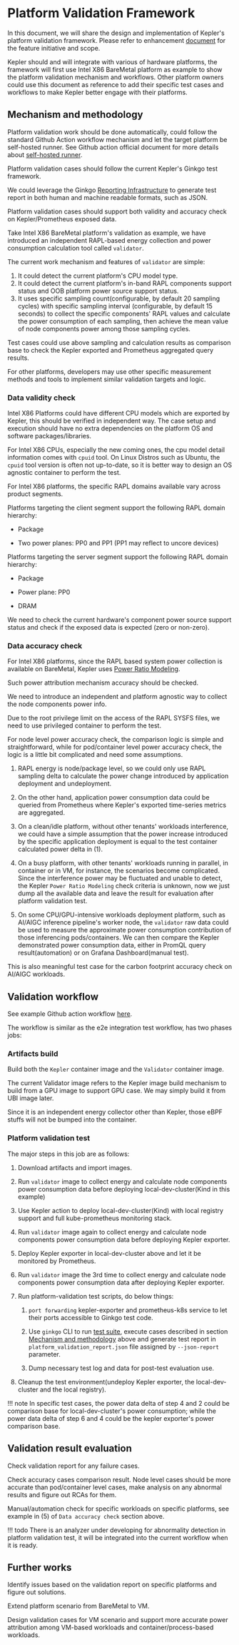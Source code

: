# Platform Validation Framework

In this document, we will share the design and implementation of Kepler's platform validation framework.
Please refer to enhancement [document](https://github.com/sustainable-computing-io/kepler/blob/main/enhancements/platform-validation.md)
for the feature initiative and scope.

Kepler should and will integrate with various of hardware platforms, the framework will first use Intel X86
BareMetal platform as example to show the platform validation mechanism and workflows. Other platform owners
could use this document as reference to add their specific test cases and workflows to make Kepler better
engage with their platforms.

## Mechanism and methodology

Platform validation work should be done automatically, could follow the standard Github Action workflow
mechanism and let the target platform be self-hosted runner. See Github action official document for more
details about [self-hosted runner](https://docs.github.com/en/actions/hosting-your-own-runners).

Platform validation cases should follow the current Kepler's Ginkgo test framework.

We could leverage the Ginkgo [Reporting Infrastructure](https://onsi.github.io/ginkgo/#reporting-infrastructure)
to generate test report in both human and machine readable formats, such as JSON.

Platform validation cases should support both validity and accuracy check on Kepler/Prometheus exposed data.

Take Intel X86 BareMetal platform's validation as example, we have introduced an independent RAPL-based energy
collection and power consumption calculation tool called `validator`.

The current work mechanism and features of `validator` are simple:

1. It could detect the current platform's CPU model type.
2. It could detect the current platform's in-band RAPL components support status and OOB platform power source
  support status.
3. It uses specific sampling count(configurable, by default 20 sampling cycles) with specific sampling interval
  (configurable, by default 15 seconds) to collect the specific components' RAPL values and calculate the power
  consumption of each sampling, then achieve the mean value of node components power among those sampling cycles.

Test cases could use above sampling and calculation results as comparison base to check the Kepler exported and
Prometheus aggregated query results.

For other platforms, developers may use other specific measurement methods and tools to implement similar
validation targets and logic.

### Data validity check

Intel X86 Platforms could have different CPU models which are exported by Kepler, this should be verified in
independent way. The case setup and execution should have no extra dependencies on the platform OS and software
packages/libraries.

For Intel X86 CPUs, especially the new coming ones, the cpu model detail information comes with `cpuid` tool.
On Linux Distros such as Ubuntu, the `cpuid` tool version is often not up-to-date, so it is better way to design
an OS agnostic container to perform the test.

For Intel X86 platforms, the specific RAPL domains available vary across product segments.

Platforms targeting the client segment support the following RAPL domain hierarchy:

* Package

* Two power planes: PP0 and PP1 (PP1 may reflect to uncore devices)

Platforms targeting the server segment support the following RAPL domain hierarchy:

* Package

* Power plane: PP0

* DRAM

We need to check the current hardware's component power source support status and check if the exposed data is
expected (zero or non-zero).

### Data accuracy check

For Intel X86 platforms, since the RAPL based system power collection is available on BareMetal, Kepler uses
[Power Ratio Modeling](https://sustainable-computing.io/design/power_model/).

Such power attribution mechanism accuracy should be checked.

We need to introduce an independent and platform agnostic way to collect the node components power info.

Due to the root privilege limit on the access of the RAPL SYSFS files, we need to use privileged container
to perform the test.

For node level power accuracy check, the comparison logic is simple and straightforward, while for pod/container
level power accuracy check, the logic is a little bit complicated and need some assumptions.

1. RAPL energy is node/package level, so we could only use RAPL sampling delta to calculate the power change
introduced by application deployment and undeployment.

2. On the other hand, application power consumption data could be queried from Prometheus where Kepler's exported
time-series metrics are aggregated.

3. On a clean/idle platform, without other tenants' workloads interference, we could have a simple assumption that
the power increase introduced by the specific application deployment is equal to the test container calculated power
delta in (1).

4. On a busy platform, with other tenants' workloads running in parallel, in container or in VM, for instance, the
scenarios become complicated. Since the interference power may be fluctuated and unable to detect, the Kepler
`Power Ratio Modeling` check criteria is unknown, now we just dump all the available data and leave the result for
evaluation after platform validation test.

5. On some CPU/GPU-intensive workloads deployment platform, such as AI/AIGC inference pipeline's worker node, the
`validator` raw data could be used to measure the approximate power consumption contribution of those inferencing
pods/containers. We can then compare the Kepler demonstrated power consumption data, either in PromQL query
result(automation) or on Grafana Dashboard(manual test).

This is also meaningful test case for the carbon footprint accuracy check on AI/AIGC workloads.

## Validation workflow

See example Github action workflow [here](https://github.com/sustainable-computing-io/kepler/blob/main/.github/workflows/platform-validation.yml).

The workflow is similar as the e2e integration test workflow, has two phases jobs:

### Artifacts build

Build both the `Kepler` container image and the `Validator` container image.

The current Validator image refers to the Kepler image build mechanism to build from a GPU image to support GPU
case. We may simply build it from UBI image later.

Since it is an independent energy collector other than Kepler, those eBPF stuffs will not be bumped into the
container.

### Platform validation test

The major steps in this job are as follows:

1. Download artifacts and import images.

2. Run `validator` image to collect energy and calculate node components power consumption data before deploying
  local-dev-cluster(Kind in this example)

3. Use Kepler action to deploy local-dev-cluster(Kind) with local registry support and full kube-prometheus
  monitoring stack.

4. Run `validator` image again to collect energy and calculate node components power consumption data before
  deploying Kepler exporter.

5. Deploy Kepler exporter in local-dev-cluster above and let it be monitored by Prometheus.

6. Run `validator` image the 3rd time to collect energy and calculate node components power consumption data
  after deploying Kepler exporter.

7. Run platform-validation test scripts, do below things:

    1. `port forwarding` kepler-exporter and prometheus-k8s service to let their ports accessible to Ginkgo
    test code.

    2. Use `ginkgo` CLI to run [test suite](https://github.com/sustainable-computing-io/kepler/blob/main/e2e/platform-validation),
    execute cases described in section [Mechanism and methodology](https://github.com/sustainable-computing-io/kepler-doc/blob/main/docs/platform-validation/index.md#mechanism-and-methodology)
    above and generate test report in `platform_validation_report.json` file assigned by `--json-report` parameter.

    3. Dump necessary test log and data for post-test evaluation use.

8. Cleanup the test environment(undeploy Kepler exporter, the local-dev-cluster and the local registry).

!!! note
    In specific test cases, the power data delta of step 4 and 2 could be comparison base for
    local-dev-cluster's power consumption; while the power data delta of step 6 and 4 could be the kepler
    exporter's power comparison base.

## Validation result evaluation

Check validation report for any failure cases.

Check accuracy cases comparison result. Node level cases should be more accurate than pod/container
level cases, make analysis on any abnormal results and figure out RCAs for them.

Manual/automation check for specific workloads on specific platforms, see example in (5) of
`Data accuracy check` section above.

!!! todo
    There is an analyzer under developing for abnormality detection in platform validation test,
    it will be integrated into the current workflow when it is ready.

## Further works

Identify issues based on the validation report on specific platforms and figure out solutions.

Extend platform scenario from BareMetal to VM.

Design validation cases for VM scenario and support more accurate power attribution among VM-based
workloads and container/process-based workloads.
